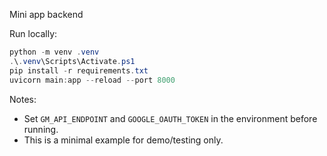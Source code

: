 Mini app backend

Run locally:

```powershell
python -m venv .venv
.\.venv\Scripts\Activate.ps1
pip install -r requirements.txt
uvicorn main:app --reload --port 8000
```

Notes:
- Set `GM_API_ENDPOINT` and `GOOGLE_OAUTH_TOKEN` in the environment before running.
- This is a minimal example for demo/testing only.
